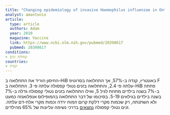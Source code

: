 ```yaml
---
title: "Changing epidemiology of invasive Haemophilus influenzae in Ontario, Canada: evidence for herd effects and strain replacement due to Hib vaccination"
analyst: amantonio
article:
  type: article
  authors: Adam
  year: 2010
  magazine: Vaccine
  link: https://www.ncbi.nlm.nih.gov/pubmed/20398617
  pubmed: 20398617
conditions:
- שחלוף זנים
countries:
- קנדה
---
```


החיסון הוריד את התחלואה ב-HiB באונטריו, קנדה ב-57%, אך התחלואה בסרוטיפ F עלתה פי 2.4, והתחלואה בזנים נטולי קפסולה עלתה פי 3. התחלואה ב-HiB פחתה ב-7% בשנה בילדים מתחת לגיל 5, ואילו התחלואה בזנים נטולי קפסולה גדלה ב-7% בשנה בילדים בגילאים 5-19. בסיכומו של דבר התחלואה בהמופילוס אנפלואנזה כמעט ולא השתנתה, רק שכמות מקרי דלקת קרום המוח ירדה וכמות מקרי אלח-דם עלתה.
זנים נטולי קפסולה [נמצאים](https://www.ncbi.nlm.nih.gov/pubmed/21054663) בדרכי נשימה עליונות של 65% מהילדים.
